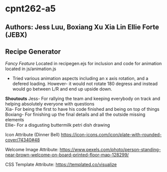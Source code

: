 # cpnt262-a5 

## Authors: Jess Luu, Boxiang Xu Xia Lin Ellie Forte (JEBX)
## Recipe Generator

*Fancy Feature* 
Located in recipegen.ejs for inclusion and code for animation located in js/animation.js 
- Tried various animation aspects including an x axis rotation, and a defered loading. However- it would not rotate 180 degress and instead would go between L/R and end up upside down.


**Shoutouts** 
Jess- For rallying the team and keeping everybody on track and helping absolutely everyone with questions <br>
Xia- For being the first to have his code finished and being on top of things <br>
Boxiang- For finishing up the final details and all the outside missing elements <br>
Ellie- For a disgusting buttermilk petri dish drawing 


Icon Attribute (Dinner Bell)
https://icon-icons.com/icon/plate-with-rounded-cover/74340#48

Welcome Image Attribute:
https://www.pexels.com/photo/person-standing-near-brown-welcome-on-board-printed-floor-map-128299/

CSS Template Attribute:
https://templated.co/visualize